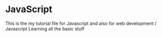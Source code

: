 # JavaScript
This is the my tutorial file for Javascript and also for web development / Javascript
Learning all the basic stuff
